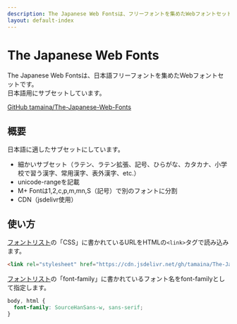```yaml
---
description: The Japanese Web Fontsは、フリーフォントを集めたWebフォントセットです。
layout: default-index
---
```

# The Japanese Web Fonts

The Japanese Web Fontsは、日本語フリーフォントを集めたWebフォントセットです。  
日本語用にサブセットしています。

[GitHub tamaina/The-Japanese-Web-Fonts](https://github.com/tamaina/The-Japanese-Web-Fonts)

## 概要
日本語に適したサブセットにしています。

- 細かいサブセット（ラテン、ラテン拡張、記号、ひらがな、カタカナ、小学校で習う漢字、常用漢字、表外漢字、etc.）
- unicode-rangeを記載
- M+ Fontは1,2,c,p,m,mn,S（記号）で別のフォントに分割
- CDN（jsdelivr使用）

## 使い方

[フォントリスト](./fonts)の「CSS」に書かれているURLをHTMLの`<link>`タグで読み込みます。

```html
<link rel="stylesheet" href="https://cdn.jsdelivr.net/gh/tamaina/The-Japanese-Web-Fonts@v7.2.0/dist/SourceHanSans/SourceHanSans.css">
```

[フォントリスト](fonts)の「font-family」に書かれているフォント名をfont-familyとして指定します。

```css
body, html {
  font-family: SourceHanSans-w, sans-serif;
}
```

